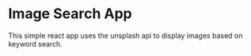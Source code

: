 # Image Search App
This simple react app uses the unsplash api to display images based on keyword search.
